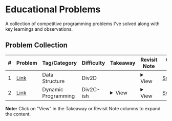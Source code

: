 # Educational Problems

A collection of competitive programming problems I've solved along with key learnings and observations.

## Problem Collection

| # | Problem | Tag/Category | Difficulty | Takeaway | Revisit Note | Code Link |
|---|-------------|--------------|------------|----------|--------------|-----------|
| 1 | [Link](https://codeforces.com/contest/2102/problem/D) | Data Structure | Div2D |  | <details><summary>View</summary>Parity dependency with inversion count</details> | [Solution](./codes/solution1.cpp) |
| 2 | [Link](https://atcoder.jp/contests/arc087/tasks/arc087_b) | Dynamic Programming | Div2C-ish | <details><summary>View</summary>Multi Dimensional problems can be reduced to single dimensions if they or the operations on them are independent.</details> | <details><summary>View</summary>recall the negative value shift</details> | [Solution](./codes/solution2.cpp) |
<!-- PROBLEMS_TABLE_CONTENT -->

**Note:** Click on "View" in the Takeaway or Revisit Note columns to expand the content.